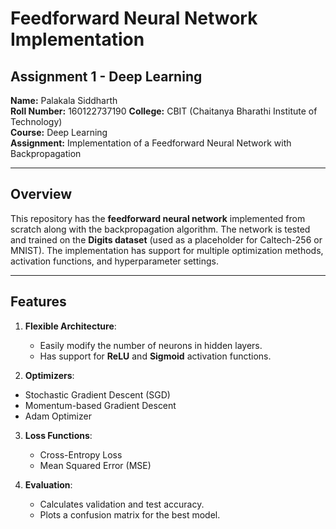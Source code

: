 # Feedforward Neural Network Implementation

## Assignment 1 - Deep Learning
**Name:** Palakala Siddharth  
**Roll Number:** 160122737190 
**College:** CBIT (Chaitanya Bharathi Institute of Technology)  
**Course:** Deep Learning  
**Assignment:** Implementation of a Feedforward Neural Network with Backpropagation  

---  

## Overview
This repository has the **feedforward neural network** implemented from scratch along with the backpropagation algorithm. The network is tested and trained on the **Digits dataset** (used as a placeholder for Caltech-256 or MNIST). The implementation has support for multiple optimization methods, activation functions, and hyperparameter settings.

---

## Features
1. **Flexible Architecture**:
   - Easily modify the number of neurons in hidden layers.
   - Has support for **ReLU** and **Sigmoid** activation functions.

2. **Optimizers**:
- Stochastic Gradient Descent (SGD)
- Momentum-based Gradient Descent
- Adam Optimizer

3. **Loss Functions**:
   - Cross-Entropy Loss
   - Mean Squared Error (MSE)

4. **Evaluation**:
   - Calculates validation and test accuracy.
   - Plots a confusion matrix for the best model.

